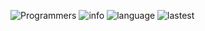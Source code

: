 ![Programmers](https://business.programmers.co.kr/assets/img-prgm-banner-4231ac7eede518adc7a166e49bbd2b43bbffca3517b8c034b01f3995efa10785.png?)
![info](https://img.shields.io/badge/Info-lightgreen?style=plastic&logoColor=white)
![language](https://img.shields.io/github/languages/top/N0WST4NDUP/Algorithm.svg?color=orange&logo=java&style=plastic)
![lastest](https://img.shields.io/github/last-commit/N0WST4NDUP/Algorithm.svg?color=cc33ff&style=plastic)

